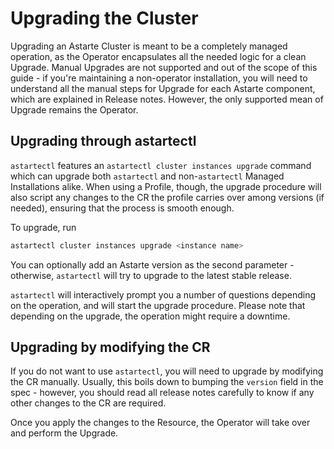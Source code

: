 # Upgrading the Cluster

Upgrading an Astarte Cluster is meant to be a completely managed operation, as the Operator encapsulates
all the needed logic for a clean Upgrade. Manual Upgrades are not supported and out of the scope of this
guide - if you're maintaining a non-operator installation, you will need to understand all the manual steps
for Upgrade for each Astarte component, which are explained in Release notes. However, the only supported
mean of Upgrade remains the Operator.

## Upgrading through astartectl

`astartectl` features an `astartectl cluster instances upgrade` command which can upgrade both `astartectl`
and non-`astartectl` Managed Installations alike. When using a Profile, though, the upgrade procedure will
also script any changes to the CR the profile carries over among versions (if needed), ensuring that the
process is smooth enough.

To upgrade, run

```bash
astartectl cluster instances upgrade <instance name>
```

You can optionally add an Astarte version as the second parameter - otherwise, `astartectl` will try to
upgrade to the latest stable release.

`astartectl` will interactively prompt you a number of questions depending on the operation, and will start
the upgrade procedure. Please note that depending on the upgrade, the operation might require a downtime.

## Upgrading by modifying the CR

If you do not want to use `astartectl`, you will need to upgrade by modifying the CR manually. Usually,
this boils down to bumping the `version` field in the spec - however, you should read all release notes
carefully to know if any other changes to the CR are required.

Once you apply the changes to the Resource, the Operator will take over and perform the Upgrade.
